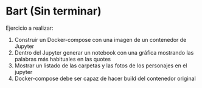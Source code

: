 # Bart (Sin terminar)

Ejercicio a realizar:

1. Construir un Docker-compose con una imagen de un contenedor de Jupyter
2. Dentro del Jupyter generar un notebook con una gráfica mostrando las
palabras más habituales en las quotes
3. Mostrar un listado de las carpetas y las fotos de los personajes en el jupyter
4. Docker-compose debe ser capaz de hacer build del contenedor original
